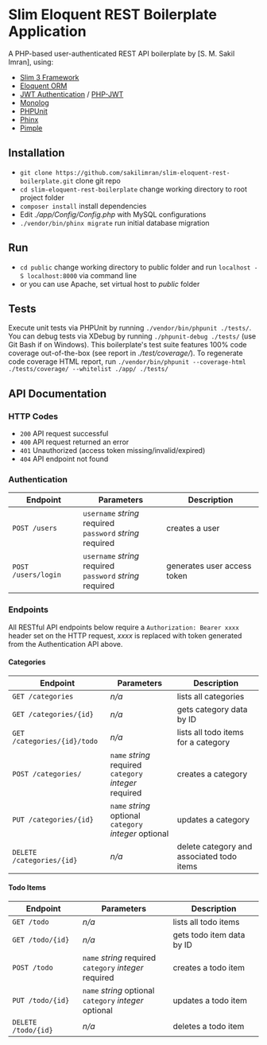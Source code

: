 # Slim Eloquent REST Boilerplate Application

A PHP-based user-authenticated REST API boilerplate by [S. M. Sakil Imran], using:
* [Slim 3 Framework](https://www.slimframework.com/docs/)
* [Eloquent ORM](https://laravel.com/docs/5.6/eloquent)
* [JWT Authentication](https://github.com/tuupola/slim-jwt-auth) / [PHP-JWT](https://github.com/firebase/php-jwt)
* [Monolog](https://github.com/Seldaek/monolog)
* [PHPUnit](https://phpunit.readthedocs.io/en/7.1/index.html)
* [Phinx](http://docs.phinx.org/en/latest/index.html)
* [Pimple](https://pimple.symfony.com)

## Installation
* `git clone https://github.com/sakilimran/slim-eloquent-rest-boilerplate.git` clone git repo
* `cd slim-eloquent-rest-boilerplate` change working directory to root project folder
* `composer install` install dependencies
* Edit *./app/Config/Config.php* with MySQL configurations
* `./vendor/bin/phinx migrate` run initial database migration

## Run
* `cd public` change working directory to public folder and run `localhost -S localhost:8000` via command line
* or you can use Apache, set virtual host to *public* folder

## Tests
Execute unit tests via PHPUnit by running `./vendor/bin/phpunit ./tests/`.  You can debug tests via XDebug by running `./phpunit-debug ./tests/` (use Git Bash if on Windows).
This boilerplate's test suite features 100% code coverage out-of-the-box (see report in *./test/coverage/*).  To regenerate code coverage HTML report, run `./vendor/bin/phpunit --coverage-html ./tests/coverage/ --whitelist ./app/ ./tests/`

## API Documentation
### HTTP Codes
* `200` API request successful
* `400` API request returned an error
* `401` Unauthorized (access token missing/invalid/expired)
* `404` API endpoint not found
### Authentication
Endpoint | Parameters | Description
--- | --- | ---
`POST /users` | `username` *string* required<br>`password` *string* required | creates a user
`POST /users/login` | `username` *string* required<br>`password` *string* required | generates user access token
### Endpoints
All RESTful API endpoints below require a `Authorization: Bearer xxxx` header set on the HTTP request, *xxxx* is replaced with token generated from the Authentication API above.
#### Categories
Endpoint | Parameters | Description
--- | --- | ---
`GET /categories` | *n/a* | lists all categories
`GET /categories/{id}` | *n/a* | gets category data by ID
`GET /categories/{id}/todo` | *n/a* | lists all todo items for a category
`POST /categories/` | `name` *string* required<br>`category` *integer* required | creates a category
`PUT /categories/{id}` | `name` *string* optional<br>`category` *integer* optional | updates a category
`DELETE /categories/{id}` | *n/a* | delete category and associated todo items
#### Todo Items
Endpoint | Parameters | Description
--- | --- | ---
`GET /todo` | *n/a* | lists all todo items
`GET /todo/{id}` | *n/a* | gets todo item data by ID
`POST /todo` | `name` *string* required<br>`category` *integer* required | creates a todo item
`PUT /todo/{id}` | `name` *string* optional<br>`category` *integer* optional | updates a todo item
`DELETE /todo/{id}` | *n/a* | deletes a todo item
